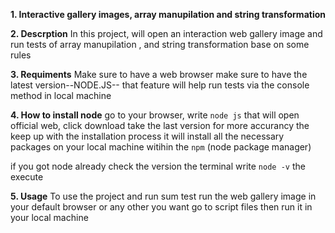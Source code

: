 **1. Interactive gallery images, array manupilation and string transformation**


 **2. Descrption**
 In this project, will open an interaction web gallery image and run tests
 of array manupilation , and string transformation base on some rules

 
 **3. Requiments**
 Make sure to have a web browser
 make sure to have the latest version--NODE.JS-- that feature will help run tests via the console method in local machine 
 
 **4. How to install node**
 go to your browser, write `node js` that will open official web, click download
 take the last version for more accurancy
the keep up with the installation process it will install all the necessary packages
 on your local machine witihin the `npm` (node package manager)

if you got node already check the version the terminal
write `node -v` the execute
 
 **5. Usage**
 To  use the project and run sum test
 run the web gallery image in your default browser or any other you want
 go to script files then run it in your local machine
 
